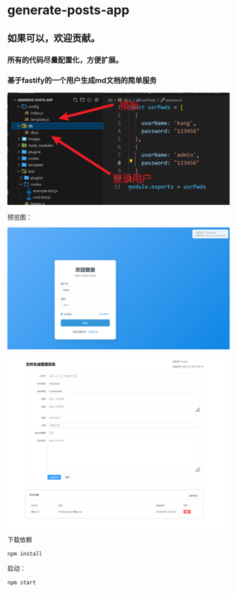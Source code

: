 # generate-posts-app

## 如果可以，欢迎贡献。

### 所有的代码尽量配置化，方便扩展。

### 基于fastify的一个用户生成md文档的简单服务

![6097539b-ced0-4c81-ae5b-f1f83fb07080](./images/6097539b-ced0-4c81-ae5b-f1f83fb07080.png)

预览图：

![70f1b90f-137d-4f99-a5dc-a6335fb365b5](./images/70f1b90f-137d-4f99-a5dc-a6335fb365b5.png)



![74ba9d5f-d5cd-4f9a-a2c8-21a7123e26e2](./images/74ba9d5f-d5cd-4f9a-a2c8-21a7123e26e2.png)



下载依赖

```bash
npm install
```

启动：

```bash
npm start
```
